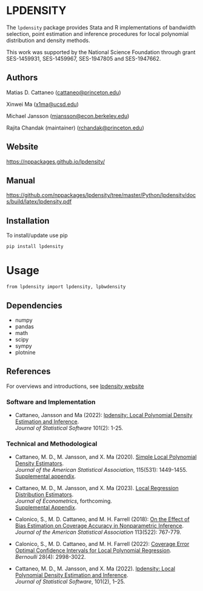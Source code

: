 # LPDENSITY

The `lpdensity` package provides Stata and R implementations of bandwidth selection, point estimation and inference procedures for local polynomial distribution and density methods.

This work was supported by the National Science Foundation through grant SES-1459931, SES-1459967, SES-1947805 and SES-1947662.

## Authors

Matias D. Cattaneo (<cattaneo@princeton.edu>)

Xinwei Ma (<x1ma@ucsd.edu>)

Michael Jansson (<mjansson@econ.berkeley.edu>)

Rajita Chandak (maintainer) (<rchandak@princeton.edu>)

## Website

https://nppackages.github.io/lpdensity/

## Manual
https://github.com/nppackages/lpdensity/tree/master/Python/lpdensity/docs/build/latex/lpdensity.pdf

## Installation
To install/update use pip
```
pip install lpdensity
```

# Usage
```
from lpdensity import lpdensity, lpbwdensity
```
## Dependencies
- numpy
- pandas
- math
- scipy
- sympy
- plotnine

## References

For overviews and introductions, see [lpdensity website](https://nppackages.github.io/lpdensity/)

### Software and Implementation

- Cattaneo, Jansson and Ma (2022): [lpdensity: Local Polynomial Density Estimation and Inference](https://nppackages.github.io/references/Cattaneo-Jansson-Ma_2022_JSS.pdf).<br>
_Journal of Statistical Software_ 101(2): 1-25.

### Technical and Methodological

- Cattaneo, M. D., M. Jansson, and X. Ma (2020). [Simple Local Polynomial Density Estimators](https://nppackages.github.io/references/Cattaneo-Jansson-Ma_2020_JASA.pdf).<br>
_Journal of the American Statistical Association_, 115(531): 1449-1455.<br>
[Supplemental appendix](https://nppackages.github.io/references/Cattaneo-Jansson-Ma_2020_JASA--Supplement.pdf).

- Cattaneo, M. D., M. Jansson, and X. Ma (2023). [Local Regression Distribution Estimators](https://nppackages.github.io/references/Cattaneo-Jansson-Ma_2023_JoE.pdf). <br>
_Journal of Econometrics_, forthcoming.<br>
[Supplemental Appendix](https://nppackages.github.io/references/Cattaneo-Jansson-Ma_2022_JoE--Supplement.pdf).

- Calonico, S., M. D. Cattaneo, and M. H. Farrell (2018): [On the Effect of Bias Estimation on Coverage Accuracy in Nonparametric Inference](https://nppackages.github.io/references/Calonico-Cattaneo-Farrell_2018_JASA.pdf).<br>
_Journal of the American Statistical Association_ 113(522): 767-779.

- Calonico, S., M. D. Cattaneo, and M. H. Farrell (2022): [Coverage Error Optimal Confidence Intervals for Local Polynomial Regression](https://cattaneo.princeton.edu/papers/Calonico-Cattaneo-Farrell_2022_Bernoulli.pdf).<br>
_Bernoulli_ 28(4): 2998-3022.


- Cattaneo, M. D., M. Jansson, and X. Ma (2022). [lpdensity: Local Polynomial Density Estimation and Inference](https://nppackages.github.io/references/Cattaneo-Jansson-Ma_2022_JSS.pdf). <br>
_Journal of Statistical Software_, 101(2), 1–25.


<br><br>
